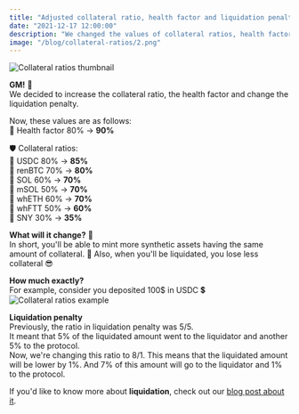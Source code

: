 ```yaml
---
title: "Adjusted collateral ratio, health factor and liquidation penalty 📈"
date: "2021-12-17 12:00:00"
description: "We changed the values of collateral ratios, health factor and liquidation penalty."
image: "/blog/collateral-ratios/2.png"
---
```

![Collateral ratios thumbnail](/blog/collateral-ratios/1.png "horizontal")

**GM!** 👋  
We decided to increase the collateral ratio, the health factor and change the liquidation penalty.

Now, these values are as follows:  
💊 Health factor 80% -> **90%**  

🛡️ Collateral ratios:  
 🔹 USDC 80% -> **85%**  
 🔹 renBTC 70% -> **80%**  
 🔹 SOL 60% -> **70%**  
 🔹 mSOL 50% -> **70%**  
 🔹 whETH 60% -> **70%**  
 🔹 whFTT 50% -> **60%**  
 🔹 SNY 30% -> **35%**  



**What will it change?** 🤔  
In short, you'll be able to mint more synthetic assets having the same amount of collateral. 🤑
Also, when you'll be liquidated, you lose less collateral 😎

**How much exactly?**  
For example, consider you deposited 100$ in USDC 💲
![Collateral ratios example](/blog/collateral-ratios/collateral_ratios_example.png "horizontal")



**Liquidation penalty**  
Previously, the ratio in liquidation penalty was 5/5.  
It meant that 5% of the liquidated amount went to the liquidator and another 5% to the protocol.  
Now, we're changing this ratio to 8/1.
This means that the liquidated amount will be lower by 1%. And 7% of this amount will go to the liquidator and 1% to the protocol.


If you'd like to know more about **liquidation**, check out our [blog post about it](https://synthetify.io/blog/liquidation).